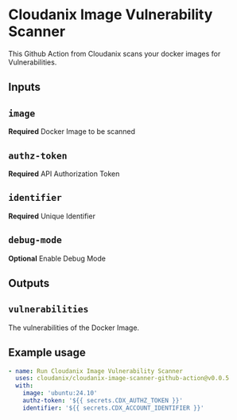 # Cloudanix Image Vulnerability Scanner

This Github Action from Cloudanix scans your docker images for Vulnerabilities.

## Inputs

## `image`

**Required** Docker Image to be scanned

## `authz-token`

**Required** API Authorization Token

## `identifier`

**Required** Unique Identifier

## `debug-mode`

**Optional** Enable Debug Mode

## Outputs

## `vulnerabilities`

The vulnerabilities of the Docker Image.

## Example usage

```yml
- name: Run Cloudanix Image Vulnerability Scanner
  uses: cloudanix/cloudanix-image-scanner-github-action@v0.0.5
  with:
    image: 'ubuntu:24.10'
    authz-token: '${{ secrets.CDX_AUTHZ_TOKEN }}'
    identifier: '${{ secrets.CDX_ACCOUNT_IDENTIFIER }}'
```
